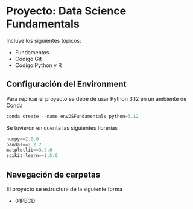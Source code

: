 # Proyecto: Data Science Fundamentals

Incluye los siguientes tópicos:
* Fundamentos
* Código Git
* Código Python y R

## Configuración del Environment

Para replicar el proyecto se debe de usar Python 3.12 en un ambiente de Conda
``` python
conda create --name envDSFundamentals python=3.12
```
Se tuvieron en cuenta las siguientes librerías
``` python
numpy==2.0.0
pandas==2.2.2
matplotlib==3.9.0
scikit-learn==1.5.0

```

## Navegación de carpetas

El proyecto se estructura de la siguiente forma

* 01PECD: 